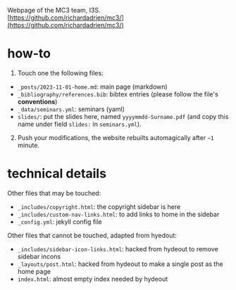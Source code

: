 Webpage of the MC3 team, I3S.  
[https://github.com/richardadrien/mc3/](https://github.com/richardadrien/mc3/)

# how-to

1. Touch one the following files:
  * ``_posts/2023-11-01-home.md``: main page (markdown)
  * ``_bibliography/references.bib``: bibtex entries (please follow the file's **conventions**)
  * ``_data/seminars.yml``: seminars (yaml)
  * ``slides/``: put the slides here, named ``yyyymmdd-Surname.pdf`` (and copy this name under field ``slides:`` in ``seminars.yml``).
2. Push your modifications, the website rebuilts automagically after ``~1`` minute.

# technical details

Other files that may be touched:
* ``_includes/copyright.html``: the copyright sidebar is here
* ``_includes/custom-nav-links.html``: to add links to home in the sidebar
* ``_config.yml``: jekyll config file

Other files that cannot be touched, adapted from hyedout: 
* ``_includes/sidebar-icon-links.html``: hacked from hydeout to remove sidebar incons
* ``_layouts/post.html``: hacked from hydeout to make a single post as the home page
* ``index.html``: almost empty index needed by hydeout
